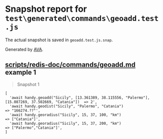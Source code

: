 # Snapshot report for `test\generated\commands\geoadd.test.js`

The actual snapshot is saved in `geoadd.test.js.snap`.

Generated by [AVA](https://ava.li).

## [scripts/redis-doc/commands/geoadd.md](../../../../scripts/redis-doc/commands/geoadd.md) example 1

> Snapshot 1

    [
      'await handy.geoadd("Sicily", [13.361389, 38.115556, "Palermo"], [15.087269, 37.502669, "Catania"])  => 2',
      'await handy.geodist("Sicily", "Palermo", "Catania")                                                 => "166274.??"',
      'await handy.georadius("Sicily", 15, 37, 100, "km")                                                  => ["Catania"]',
      'await handy.georadius("Sicily", 15, 37, 200, "km")                                                  => ["Palermo","Catania"]',
    ]
